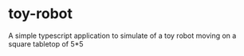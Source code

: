 # toy-robot
A simple typescript application to simulate of a toy robot moving on a square tabletop of 5*5
